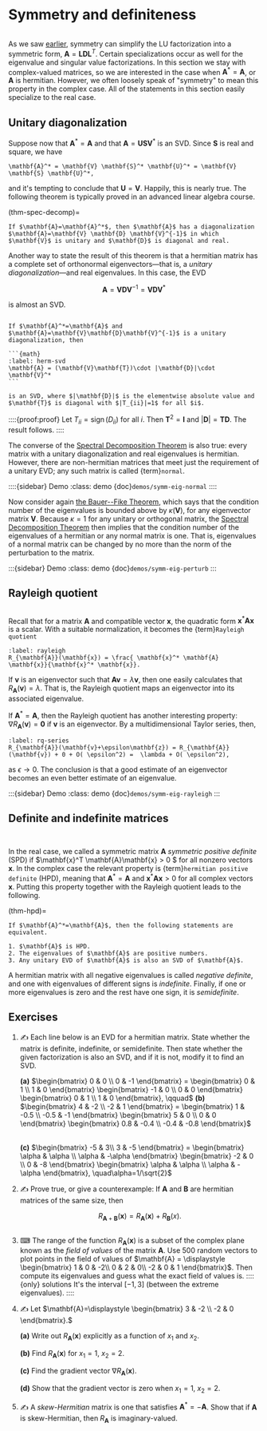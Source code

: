 # Symmetry and definiteness

```{index} matrix; symmetric
```

As we saw [earlier](../linsys/structure.md), symmetry can simplify the LU factorization into a symmetric form, $\mathbf{A}=\mathbf{L}\mathbf{D}\mathbf{L}^T$. Certain specializations occur as well for the eigenvalue and singular value factorizations. In this section we stay with complex-valued matrices, so we are interested in the case when $\mathbf{A}^*=\mathbf{A}$, or $\mathbf{A}$ is hermitian. However, we often loosely speak of "symmetry" to mean this property in the complex case. All of the statements in this section easily specialize to the real case.

## Unitary diagonalization

Suppose now that $\mathbf{A}^*=\mathbf{A}$ and that $\mathbf{A}=\mathbf{U}\mathbf{S}\mathbf{V}^*$ is an SVD. Since $\mathbf{S}$ is real and square, we have

```{math}
\mathbf{A}^* = \mathbf{V} \mathbf{S}^* \mathbf{U}^* = \mathbf{V} \mathbf{S} \mathbf{U}^*,
```

and it's tempting to conclude that $\mathbf{U}=\mathbf{V}$. Happily, this is nearly true. The following theorem is typically proved in an advanced linear algebra course.

(thm-spec-decomp)=
````{proof:theorem} Spectral decomposition
If $\mathbf{A}=\mathbf{A}^*$, then $\mathbf{A}$ has a diagonalization $\mathbf{A}=\mathbf{V} \mathbf{D} \mathbf{V}^{-1}$ in which $\mathbf{V}$ is unitary and $\mathbf{D}$ is diagonal and real.
````

Another way to state the result of this theorem is that a hermitian matrix has a complete set of orthonormal eigenvectors—that is, a *unitary diagonalization*—and real eigenvalues. In this case, the EVD 

$$
\mathbf{A}=\mathbf{V}\mathbf{D}\mathbf{V}^{-1}=\mathbf{V} \mathbf{D} \mathbf{V}^*
$$

is almost an SVD.

```{index} unitary matrix
```

````{proof:theorem}
If $\mathbf{A}^*=\mathbf{A}$ and $\mathbf{A}=\mathbf{V}\mathbf{D}\mathbf{V}^{-1}$ is a unitary diagonalization, then
  
```{math}
:label: herm-svd
\mathbf{A} = (\mathbf{V}\mathbf{T})\cdot |\mathbf{D}|\cdot \mathbf{V}^*
```

is an SVD, where $|\mathbf{D}|$ is the elementwise absolute value and $\mathbf{T}$ is diagonal with $|T_{ii}|=1$ for all $i$.
````

::::{proof:proof}
Let $T_{ii}=\operatorname{sign}(D_{ii})$ for all $i$. Then $\mathbf{T}^2=\mathbf{I}$ and $|\mathbf{D}|=\mathbf{T}\mathbf{D}$. The result follows.
::::

The converse of the [Spectral Decomposition Theorem](thm-spec-decomp) is also true: every matrix with a unitary diagonalization and real eigenvalues is hermitian. However, there are non-hermitian matrices that meet just the requirement of a unitary EVD; any such matrix is called {term}`normal`.

::::{sidebar} Demo
:class: demo
{doc}`demos/symm-eig-normal`
::::

Now consider again [the Bauer--Fike Theorem](thm-bauer-fike), which says that the condition number of the eigenvalues is bounded above by $\kappa(\mathbf{V})$, for any eigenvector matrix $\mathbf{V}$. Because $\kappa=1$ for any unitary or orthogonal matrix, the [Spectral Decomposition Theorem](thm-spec-decomp)  then implies that the condition number of the eigenvalues of a hermitian or any normal matrix is one. That is, eigenvalues of a normal matrix can be changed by no more than the norm of the perturbation to the matrix.

:::{sidebar} Demo
:class: demo
{doc}`demos/symm-eig-perturb`
:::

## Rayleigh quotient

```{index} Rayleigh quotient
```

Recall that for a matrix $\mathbf{A}$ and compatible vector $\mathbf{x}$, the quadratic form $\mathbf{x}^* \mathbf{A} \mathbf{x}$ is a scalar. With a suitable normalization, it becomes the {term}`Rayleigh quotient`

```{math}
:label: rayleigh
R_{\mathbf{A}}(\mathbf{x}) = \frac{ \mathbf{x}^* \mathbf{A} \mathbf{x}}{\mathbf{x}^* \mathbf{x}}.
```

If $\mathbf{v}$ is an eigenvector such that $\mathbf{A} \mathbf{v}=\lambda \mathbf{v}$, then one easily calculates that $R_{\mathbf{A}}(\mathbf{v})=\lambda.$ That is, the Rayleigh quotient maps an eigenvector into its associated eigenvalue.

If $\mathbf{A}^*=\mathbf{A}$, then the Rayleigh quotient has another interesting property: $\nabla R_{\mathbf{A}}(\mathbf{v})=\boldsymbol{0}$ if $\mathbf{v}$ is an eigenvector. By a multidimensional Taylor series, then,

```{math}
:label: rq-series
R_{\mathbf{A}}(\mathbf{v}+\epsilon\mathbf{z}) = R_{\mathbf{A}}(\mathbf{v}) + 0 + O( \epsilon^2) =  \lambda + O( \epsilon^2),
```

as $\epsilon\to 0$. The conclusion is that a good estimate of an eigenvector becomes an even better estimate of an eigenvalue.

:::{sidebar} Demo
:class: demo
{doc}`demos/symm-eig-rayleigh`
:::

## Definite and indefinite matrices


```{index} matrix; positive definite
```
```{index} hermitian positive definite
```

In the real case, we called a symmetric matrix $\mathbf{A}$ *symmetric positive definite* (SPD) if $\mathbf{x}^T \mathbf{A}\mathbf{x} > 0 $ for all nonzero vectors $\mathbf{x}$. In the complex case the relevant property is  {term}`hermitian positive definite` (HPD), meaning that $\mathbf{A}^*=\mathbf{A}$ and $\mathbf{x}^* \mathbf{A}\mathbf{x} > 0$ for all complex vectors $\mathbf{x}$. Putting this property together with the Rayleigh quotient leads to the following.

(thm-hpd)=
````{proof:theorem}
If $\mathbf{A}^*=\mathbf{A}$, then the following statements are equivalent.

1. $\mathbf{A}$ is HPD.
2. The eigenvalues of $\mathbf{A}$ are positive numbers.
3. Any unitary EVD of $\mathbf{A}$ is also an SVD of $\mathbf{A}$.
````

A hermitian matrix with all negative eigenvalues is called *negative definite*, and one with eigenvalues of different signs is *indefinite*. Finally, if one or more eigenvalues is zero and the rest have one sign, it is *semidefinite*.

## Exercises

1. ✍ Each line below is an EVD for a hermitian matrix. State whether the matrix is definite, indefinite, or semidefinite. Then state whether the given factorization is also an SVD, and if it is not, modify it to find an SVD.

    **(a)** $\begin{bmatrix}
      0 & 0 \\ 0 & -1
    \end{bmatrix} =   \begin{bmatrix}
      0 & 1 \\ 1 & 0
    \end{bmatrix}  \begin{bmatrix}
      -1 & 0 \\ 0 & 0
    \end{bmatrix}  \begin{bmatrix}
      0 & 1 \\ 1 & 0
    \end{bmatrix}, \qquad$
    **(b)** $\begin{bmatrix}
      4 & -2 \\ -2 & 1
    \end{bmatrix} = \begin{bmatrix}
      1 & -0.5 \\ -0.5 & -1
    \end{bmatrix}  \begin{bmatrix}
      5 & 0 \\ 0 & 0
    \end{bmatrix}  \begin{bmatrix}
      0.8 & -0.4 \\ -0.4 & -0.8
    \end{bmatrix}$
    <br><br>

    **(c)**
    $\begin{bmatrix}
      -5 & 3\\ 3 & -5
    \end{bmatrix} =  \begin{bmatrix}
      \alpha & \alpha \\ \alpha & -\alpha
    \end{bmatrix}  \begin{bmatrix}
      -2 & 0 \\ 0 & -8
    \end{bmatrix}  \begin{bmatrix}
      \alpha & \alpha \\ \alpha & -\alpha
    \end{bmatrix}, \quad\alpha=1/\sqrt{2}$

2. ✍ Prove true, or give a counterexample: If $\mathbf{A}$ and $\mathbf{B}$ are hermitian matrices of the same size, then
   
    $$
    R_{\mathbf{A}+\mathbf{B}}(\mathbf{x}) = R_{\mathbf{A}}(\mathbf{x})+R_{\mathbf{B}}(x).
    $$

    ```{index} field of values
    ```
3. ⌨ The range of the function $R_{\mathbf{A}}(\mathbf{x})$ is a subset of the complex plane known as the *field of values* of the matrix $\mathbf{A}$. Use 500 random vectors to plot points in the field of values of $\mathbf{A} = \displaystyle  \begin{bmatrix}
     1  &   0   & -2\\
     0  &   2  &   0\\
    -2   &  0 &    1
    \end{bmatrix}$. Then compute its eigenvalues and guess what the exact field of values is.
    ::::{only} solutions
    It's the interval $[-1,3]$ (between the extreme eigenvalues).
    ::::

4. ✍ Let $\mathbf{A}=\displaystyle \begin{bmatrix}
    3 & -2 \\ -2 & 0
  \end{bmatrix}.$
  
    **(a)** Write out $R_{\mathbf{A}}(\mathbf{x})$ explicitly as a function of $x_1$ and $x_2$.

    **(b)** Find $R_{\mathbf{A}}(\mathbf{x})$ for $x_1=1$, $x_2=2$.
    
    **(c)** Find the gradient vector $\nabla R_{\mathbf{A}}(\mathbf{x})$.
    
    **(d)** Show that the gradient vector is zero when $x_1=1$, $x_2=2$.

5. ✍ A *skew-Hermitian* matrix is one that satisfies $\mathbf{A}^*=-\mathbf{A}$. Show that if $\mathbf{A}$ is skew-Hermitian, then $R_{\mathbf{A}}$ is imaginary-valued.

